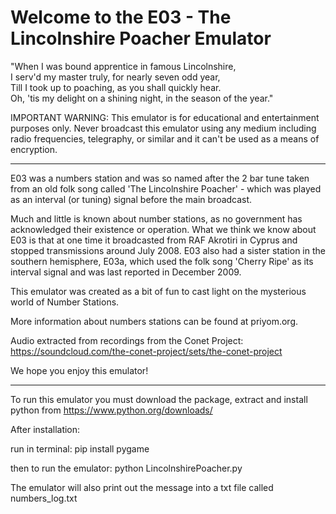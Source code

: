 <h1>Welcome to the E03 - The Lincolnshire Poacher Emulator</h1>

"When I was bound apprentice in famous Lincolnshire,<br>
I serv'd my master truly, for nearly seven odd year,<br>
Till I took up to poaching, as you shall quickly hear.<br>
Oh, 'tis my delight on a shining night, in the season of the year."

IMPORTANT WARNING: This emulator is for educational and entertainment purposes only.
Never broadcast this emulator using any medium including radio frequencies,
telegraphy, or similar and it can't be used as a means of encryption.

--------------------------------------------------------------------------------


E03 was a numbers station and was so named after the 2 bar tune taken from an old folk song called
'The Lincolnshire Poacher' - which was played as an interval (or tuning) signal before the main broadcast.

Much and little is known about number stations, as no government has acknowledged their existence or
operation. What we think we know about E03 is that at one time it broadcasted from RAF Akrotiri in Cyprus
and stopped transmissions around July 2008. E03 also had a sister station in the southern hemisphere,
E03a, which used the folk song 'Cherry Ripe' as its interval signal and was last reported in December 2009.

This emulator was created as a bit of fun to cast light on the mysterious world of Number Stations.

More information about numbers stations can be found at priyom.org.

Audio extracted from recordings from the Conet Project: https://soundcloud.com/the-conet-project/sets/the-conet-project

We hope you enjoy this emulator!

--------------------------------------------------------------------------------

To run this emulator you must download the package, extract and install python from https://www.python.org/downloads/

After installation:

run in terminal: pip install pygame

then to run the emulator: python LincolnshirePoacher.py

The emulator will also print out the message into a txt file called numbers_log.txt
